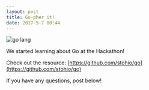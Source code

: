 ```yaml
---
layout: post
title: Go-pher it!
date: 2017-5-7 00:44
---
```


![go lang](http://www.seasiainfotech.com/blog/wp-content/uploads/2015/10/86_go-programming.png)

We started learning about Go at the Hackathon!

Check out the resource: [https://github.com/stohio/go](https://github.com/stohio/go)

If you have any questions, post below!

